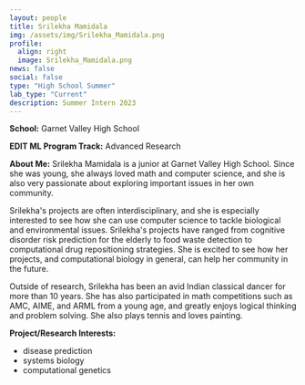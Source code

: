 ```yaml
---
layout: people
title: Srilekha Mamidala
img: /assets/img/Srilekha_Mamidala.png
profile:
  align: right
  image: Srilekha_Mamidala.png
news: false
social: false
type: "High School Summer"
lab_type: "Current"
description: Summer Intern 2023
---
```


**School:** Garnet Valley High School

**EDIT ML Program Track:**
Advanced Research

**About Me:**
Srilekha Mamidala is a junior at Garnet Valley High School. Since she was young, she always loved math and computer science, and she is also very passionate about exploring important issues in her own community. 

Srilekha's projects are often interdisciplinary, and she is especially interested to see how she can use computer science to tackle biological and environmental issues. Srilekha's projects have ranged from cognitive disorder risk prediction for the elderly to food waste detection to computational drug repositioning strategies. She is excited to see how her projects, and computational biology in general, can help her community in the future. 

Outside of research, Srilekha has been an avid Indian classical dancer for more than 10 years. She has also participated in math competitions such as AMC, AIME, and ARML from a young age, and greatly enjoys logical thinking and problem solving. She also plays tennis and loves painting.

**Project/Research Interests:**
- disease prediction
- systems biology
- computational genetics
    